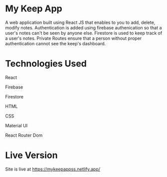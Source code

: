 # My Keep App
A web application built using React JS that enables to you to add, delete, modify notes. Authentication is added using firebase authenication so that a user's notes can't be seen by anyone else. Firestore is used to keep track of a user's notes. Private Routes ensure that a person without proper authentication cannot see the keep's dashboard.

# Technologies Used
React

Firebase

Firestore

HTML

CSS

Material UI

React Router Dom

# Live Version
Site is live at https://mykeepappss.netlify.app/
